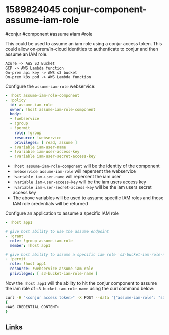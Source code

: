 # 1589824045 conjur-component-assume-iam-role
#conjur #component #assume #iam #role

This could be used to assume an iam role using a conjur access token.
This could allow on-prem/in-cloud identities to authenticate to conjur and then assume an IAM role.
```
Azure -> AWS S3 Bucket
GCP -> AWS Lambda function
On-prem api key -> AWS s3 bucket
On-prem k8s pod -> AWS Lambda function
```


Configure the `assume-iam-role` webservice:
```yaml
- !host assume-iam-role-component
- !policy
  id: assume-iam-role
  owner: !host assume-iam-role-component
  body:
  - !webservice
  - !group
  - !permit
    role: !group
    resource: !webservice
    privileges: [ read, assume ]
  - !variable iam-user-name
  - !variable iam-user-access-key
  - !variable iam-user-secret-access-key
```

- `!host assume-iam-role-component` will be the identity of the component
- `!webservice assume-iam-role` will repersent the webservice
- `!variable iam-user-name` will repersent the iam user    
- `!variable iam-user-access-key` will be the iam users access key
- `!variable iam-user-secret-access-key` will be the iam users secret access key
- The above variables will be used to assume specific IAM roles and those IAM role credentials will be returned

Configure an application to assume a specific IAM role
```yaml
- !host app1

# give host ability to use the assume endpoint
- !grant
  role: !group assume-iam-role
  member: !host app1

# give host ability to assume a specific iam role 's3-bucket-iam-role-name'
- !permit
  role: !host app1
  resource: !webservice assume-iam-role
  privileges: [ s3-bucket-iam-role-name ]
```

Now the `!host app1` will the ability to hit the conjur component to assume the iam role of `s3-bucket-iam-role-name` using the curl command below:
```bash
curl -H "<conjur access token>" -X POST --data '{"assume-iam-role": "s3-bucket-iam-role-name"}' https://conjur-assume-iam-role/assume
{
<AWS CREDENTIAL CONTENT>
}

```

## Links
